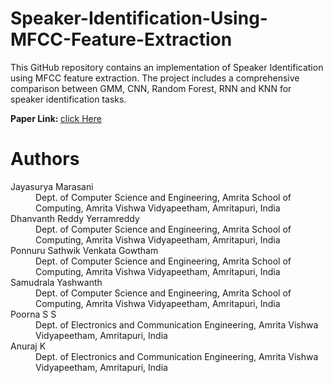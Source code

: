# Speaker-Identification-Using-MFCC-Feature-Extraction
This GitHub repository contains an implementation of Speaker Identification using MFCC feature extraction. The project includes a comprehensive comparison between GMM, CNN, Random Forest, RNN and KNN for speaker identification tasks.

<p> 
  <strong>Paper Link: </strong> <a href="https://ieeexplore.ieee.org/document/10335892">click Here</a>
</p>

<h1>Authors</h1>
<dl>

  <dt>Jayasurya Marasani</dt>
  <dd>Dept. of Computer Science and Engineering, Amrita School of Computing, Amrita Vishwa Vidyapeetham, Amritapuri, India</dd>
  
  <dt>Dhanvanth Reddy Yerramreddy</dt>
  <dd>Dept. of Computer Science and Engineering, Amrita School of Computing, Amrita Vishwa Vidyapeetham, Amritapuri, India</dd>

  <dt>Ponnuru Sathwik Venkata Gowtham</dt>
  <dd>Dept. of Computer Science and Engineering, Amrita School of Computing, Amrita Vishwa Vidyapeetham, Amritapuri, India</dd>

  <dt>Samudrala Yashwanth</dt>
  <dd>Dept. of Computer Science and Engineering, Amrita School of Computing, Amrita Vishwa Vidyapeetham, Amritapuri, India</dd>

  <dt>Poorna S S</dt>
  <dd>Dept. of Electronics and Communication Engineering, Amrita Vishwa Vidyapeetham, Amritapuri, India</dd>

  <dt>Anuraj K</dt>
  <dd>Dept. of Electronics and Communication Engineering, Amrita Vishwa Vidyapeetham, Amritapuri, India</dd>
</dl>

